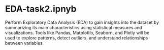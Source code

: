 # EDA-task2.ipnyb
Perform Exploratory Data Analysis (EDA) to gain insights into the dataset by summarizing its main characteristics using statistical measures and visualizations. Tools like Pandas, Matplotlib, Seaborn, and Plotly will be used to explore patterns, detect outliers, and understand relationships between variables.
